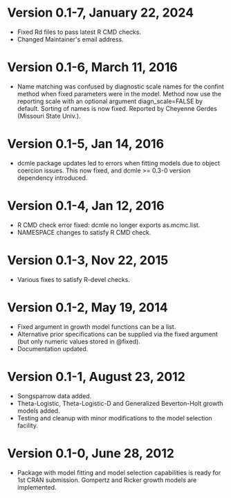 # Version 0.1-7, January 22, 2024

* Fixed Rd files to pass latest R CMD checks.
* Changed Maintainer's email address.

# Version 0.1-6, March 11, 2016

* Name matching was confused by diagnostic scale names
  for the confint method when fixed parameters were in the model.
  Method now use the reporting scale with an optional argument
  diagn_scale=FALSE by default. Sorting of names is now fixed.
  Reported by Cheyenne Gerdes (Missouri State Univ.).

# Version 0.1-5, Jan 14, 2016

* dcmle package updates led to errors when fitting models
  due to object coercion issues. This now fixed,
  and dcmle >= 0.3-0 version dependency introduced.

# Version 0.1-4, Jan 12, 2016

* R CMD check error fixed: dcmle no longer exports as.mcmc.list.
* NAMESPACE changes to satisfy R CMD check.

# Version 0.1-3, Nov 22, 2015

* Various fixes to satisfy R-devel checks.

# Version 0.1-2, May 19, 2014

* Fixed argument in growth model functions can be a list.
* Alternative prior specifications can be supplied via
  the fixed argument (but only numeric values stored in @fixed).
* Documentation updated.

# Version 0.1-1, August 23, 2012

* Songsparrow data added.
* Theta-Logistic, Theta-Logistic-D and Generalized
 Beverton-Holt growth models added.
* Testing and cleanup with minor modifications to the
  model selection facility.

# Version 0.1-0, June 28, 2012

* Package with model fitting and model selection capabilities
  is ready for 1st CRAN submission. Gompertz and Ricker
  growth models are implemented.
